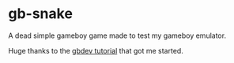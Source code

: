 # gb-snake

A dead simple gameboy game made to test my gameboy emulator.

Huge thanks to the [gbdev tutorial](https://gbdev.io/gb-asm-tutorial/) that got me started.